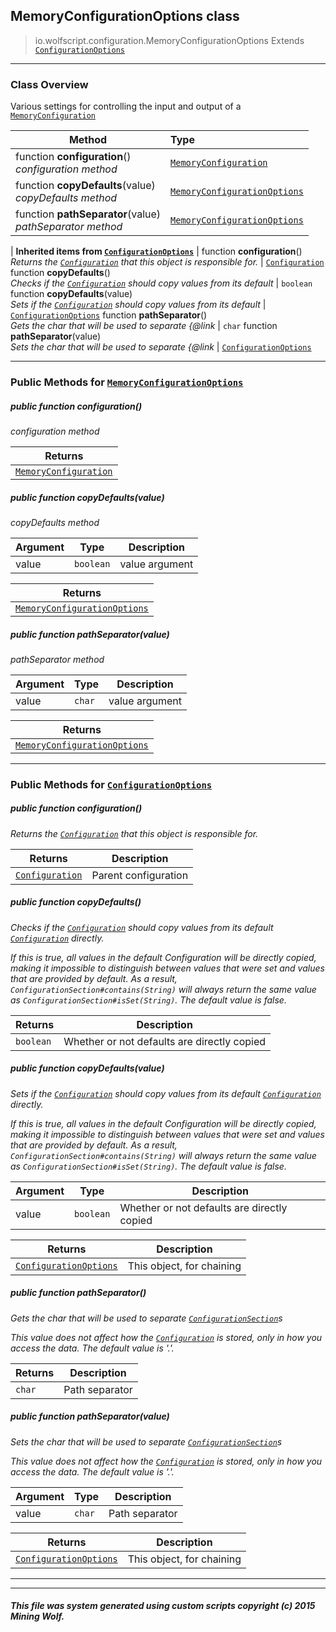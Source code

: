 ## MemoryConfigurationOptions __class__

>io.wolfscript.configuration.MemoryConfigurationOptions
>Extends [`ConfigurationOptions`](ConfigurationOptions.md)

---

### Class Overview

Various settings for controlling the input and output of a [`MemoryConfiguration`](MemoryConfiguration.md)

Method | Type   
--- | :--- 
 function __configuration__() <br> _configuration method_ | [`MemoryConfiguration`](MemoryConfiguration.md)
 function __copyDefaults__(value) <br> _copyDefaults method_ | [`MemoryConfigurationOptions`](MemoryConfigurationOptions.md)
 function __pathSeparator__(value) <br> _pathSeparator method_ | [`MemoryConfigurationOptions`](MemoryConfigurationOptions.md)
 |
__Inherited items from [`ConfigurationOptions`](ConfigurationOptions.md)__ |
 function __configuration__() <br> _Returns the [`Configuration`](Configuration.md) that this object is responsible for._ | [`Configuration`](Configuration.md)
 function __copyDefaults__() <br> _Checks if the [`Configuration`](Configuration.md) should copy values from its default_ | `boolean`
 function __copyDefaults__(value) <br> _Sets if the [`Configuration`](Configuration.md) should copy values from its default_ | [`ConfigurationOptions`](ConfigurationOptions.md)
 function __pathSeparator__() <br> _Gets the char that will be used to separate {@link_ | `char`
 function __pathSeparator__(value) <br> _Sets the char that will be used to separate {@link_ | [`ConfigurationOptions`](ConfigurationOptions.md)





---


### Public Methods for [`MemoryConfigurationOptions`](MemoryConfigurationOptions.md)

##### <a id='configuration'></a>public  function __configuration__()

_configuration method_

Returns | 
--- | 
[`MemoryConfiguration`](MemoryConfiguration.md) |


##### <a id='copydefaults'></a>public  function __copyDefaults__(value)

_copyDefaults method_

Argument | Type | Description  
--- | --- | --- 
value | `boolean` | value argument

Returns | 
--- | 
[`MemoryConfigurationOptions`](MemoryConfigurationOptions.md) |


##### <a id='pathseparator'></a>public  function __pathSeparator__(value)

_pathSeparator method_

Argument | Type | Description  
--- | --- | --- 
value | `char` | value argument

Returns | 
--- | 
[`MemoryConfigurationOptions`](MemoryConfigurationOptions.md) |


---

### Public Methods for [`ConfigurationOptions`](ConfigurationOptions.md)

##### <a id='configuration'></a>public  function __configuration__()

_Returns the [`Configuration`](Configuration.md) that this object is responsible for._

Returns | Description
--- | --- 
[`Configuration`](Configuration.md) | Parent configuration


##### <a id='copydefaults'></a>public  function __copyDefaults__()

_Checks if the [`Configuration`](Configuration.md) should copy values from its default [`Configuration`](Configuration.md) directly. <p> If this is true, all values in the default Configuration will be directly copied, making it impossible to distinguish between values that were set and values that are provided by default. As a result, `ConfigurationSection#contains(String)` will always return the same value as `ConfigurationSection#isSet(String)`. The default value is false._

Returns | Description
--- | --- 
`boolean` | Whether or not defaults are directly copied


##### <a id='copydefaults'></a>public  function __copyDefaults__(value)

_Sets if the [`Configuration`](Configuration.md) should copy values from its default [`Configuration`](Configuration.md) directly. <p> If this is true, all values in the default Configuration will be directly copied, making it impossible to distinguish between values that were set and values that are provided by default. As a result, `ConfigurationSection#contains(String)` will always return the same value as `ConfigurationSection#isSet(String)`. The default value is false._

Argument | Type | Description  
--- | --- | --- 
value | `boolean` | Whether or not defaults are directly copied

Returns | Description
--- | --- 
[`ConfigurationOptions`](ConfigurationOptions.md) | This object, for chaining


##### <a id='pathseparator'></a>public  function __pathSeparator__()

_Gets the char that will be used to separate [`ConfigurationSection`](ConfigurationSection.md)s <p> This value does not affect how the [`Configuration`](Configuration.md) is stored, only in how you access the data. The default value is '.'._

Returns | Description
--- | --- 
`char` | Path separator


##### <a id='pathseparator'></a>public  function __pathSeparator__(value)

_Sets the char that will be used to separate [`ConfigurationSection`](ConfigurationSection.md)s <p> This value does not affect how the [`Configuration`](Configuration.md) is stored, only in how you access the data. The default value is '.'._

Argument | Type | Description  
--- | --- | --- 
value | `char` | Path separator

Returns | Description
--- | --- 
[`ConfigurationOptions`](ConfigurationOptions.md) | This object, for chaining


---


---


##### This file was system generated using custom scripts copyright (c) 2015 Mining Wolf.
	

